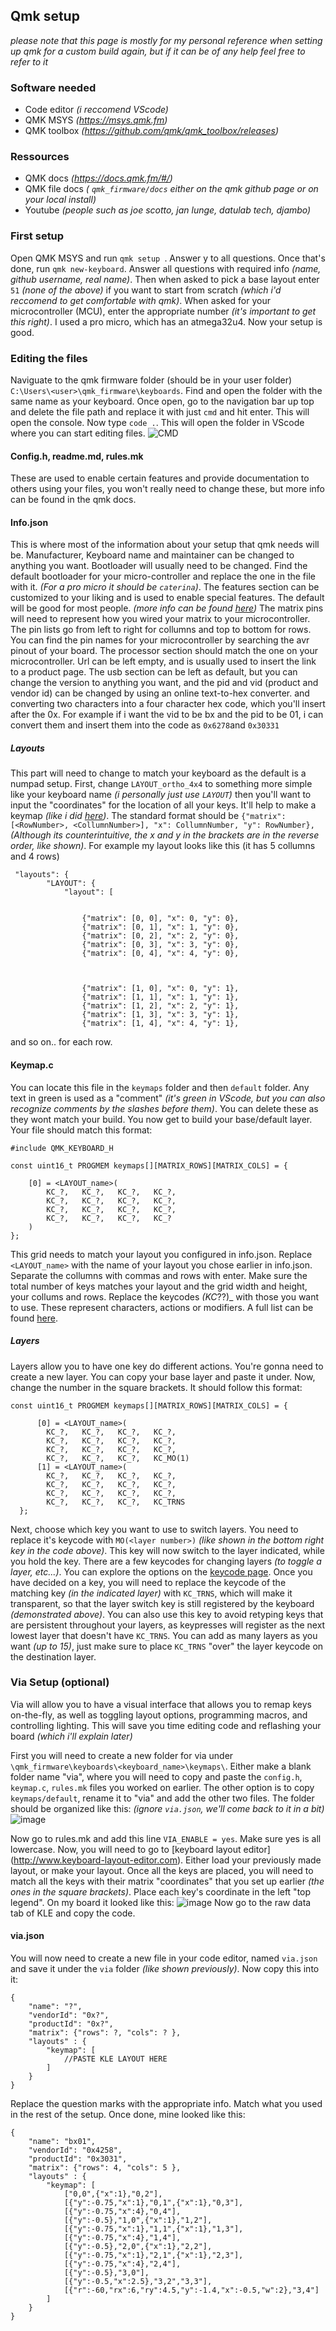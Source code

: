 ## Qmk setup
_please note that this page is mostly for my personal reference when setting up qmk for a custom build again, but if it can be of any help feel free to refer to it_

### Software needed
- Code editor _(i reccomend VScode)_
- QMK MSYS _(https://msys.qmk.fm)_
- QMK toolbox _(https://github.com/qmk/qmk_toolbox/releases)_

### Ressources 
- QMK docs _(https://docs.qmk.fm/#/)_
- QMK file docs _( ```qmk_firmware/docs``` either on the qmk github page or on your local install)_
- Youtube _(people such as joe scotto, jan lunge, datulab tech, djambo)_

### First setup
Open QMK MSYS and run ```qmk setup ```. Answer y to all questions. 
Once that's done, run ```qmk new-keyboard```. Answer all questions with required info _(name, github username, real name)_. Then when asked to pick a base layout enter ```51``` _(none of the above)_  if you want to start from scratch _(which i'd reccomend to get comfortable with qmk)_. When asked for your microcontroller (MCU), enter the appropriate number _(it's important to get this right)_. I used a pro micro, which has an atmega32u4. Now your setup is good.

### Editing the files
Naviguate to the qmk firmware folder (should be in your user folder) ```C:\Users\<user>\qmk_firmware\keyboards```. Find and open the folder with the same name as your keyboard. Once open, go to the navigation bar up top and delete the file path and replace it with just ```cmd``` and hit enter. This will open the console. Now type ```code .```. This will open the folder in VScode where you can start editing files. ![CMD](https://github.com/Baxtrom/bx01/assets/152244482/36e02226-12c5-4411-b9b0-8c1d5301707b)  

#### Config.h, readme.md, rules.mk
These are used to enable certain features and provide documentation to others using your files, you won't really need to change these, but more info can be found in the qmk docs. 

#### Info.json 
This is where most of the information about your setup that qmk needs will be. Manufacturer, Keyboard name and maintainer can be changed to anything you want. Bootloader will usually need to be changed. Find the default bootloader for your micro-controller and replace the one in the file with it. _(For a pro micro it should be ```caterina```)_. The features section can be customized to your liking and is used to enable special features. The default will be good for most people. _(more info can be found [here](https://github.com/qmk/qmk_firmware/blob/834fb0b1fe47d20aac27eda39f165b96fe4ddaa6/docs/reference_info_json.md))_ The matrix pins will need to represent how you wired your matrix to your microcontroller. The pin lists go from left to right for collumns and top to bottom for rows. You can find the pin names for your microcontroller by searching the avr pinout of your board. The processor section should match the one on your microcontroller. Url can be left empty, and is usually used to insert the link to a product page. The usb section can be left as default, but you can change the version to anything you want, and the pid and vid (product and vendor id) can be changed by using an online text-to-hex converter. and converting two characters into a four character hex code, which you'll insert after the 0x. For example if i want the vid to be bx and the pid to be 01, i can convert them and insert them into the code as ```0x6278```and ```0x30331``` 

##### Layouts

This part will need to change to match your keyboard as the default is a numpad setup. First, change ```LAYOUT_ortho_4x4``` to something more simple like your keyboard name _(i personally just use ```LAYOUT```)_ then you'll want to input the "coordinates" for the location of all your keys. It'll help to make a keymap _(like i did [here](/Layout+Wiring/Wiring_Schematic.png))_. The standard format should be ```{"matrix": [<RowNumber>, <CollumnNumber>], "x": CollumnNumber, "y": RowNumber},``` _(Although its counterintuitive, the x and y in the brackets are in the reverse order, like shown)_. For example my layout looks like this (it has 5 collumns and 4 rows)
```
 "layouts": {
        "LAYOUT": {
            "layout": [


                {"matrix": [0, 0], "x": 0, "y": 0},
                {"matrix": [0, 1], "x": 1, "y": 0},
                {"matrix": [0, 2], "x": 2, "y": 0},
                {"matrix": [0, 3], "x": 3, "y": 0},
                {"matrix": [0, 4], "x": 4, "y": 0},



                {"matrix": [1, 0], "x": 0, "y": 1},
                {"matrix": [1, 1], "x": 1, "y": 1},
                {"matrix": [1, 2], "x": 2, "y": 1},
                {"matrix": [1, 3], "x": 3, "y": 1},
                {"matrix": [1, 4], "x": 4, "y": 1},

```
and so on.. for each row.

#### Keymap.c

You can locate this file in the ```keymaps``` folder and then ```default``` folder. Any text in green is used as a "comment" _(it's green in VScode, but you can also recognize comments by the slashes before them)_. You can delete these as they wont match your build. You now get to build your base/default layer. Your file should match this format:
```
#include QMK_KEYBOARD_H

const uint16_t PROGMEM keymaps[][MATRIX_ROWS][MATRIX_COLS] = {
    
    [0] = <LAYOUT_name>(
        KC_?,   KC_?,   KC_?,   KC_?,
        KC_?,   KC_?,   KC_?,   KC_?,
        KC_?,   KC_?,   KC_?,   KC_?,
        KC_?,   KC_?,   KC_?,   KC_?
    )
};
```
This grid needs to match your layout you configured in info.json. Replace ```<LAYOUT_name>``` with the name of your layout you chose earlier in info.json. Separate the collumns with commas and rows with enter. Make sure the total number of keys matches your layout and the grid width and height, your collums and rows. Replace the keycodes _(KC_??)_ with those you want to use. These represent characters, actions or modifiers. A full list can be found [here](https://github.com/qmk/qmk_firmware/blob/834fb0b1fe47d20aac27eda39f165b96fe4ddaa6/docs/keycodes.md).

##### Layers
Layers allow you to have one key do different actions. You're gonna need to create a new layer. You can copy your base layer and paste it under. Now, change the number in the square brackets. It should follow this format:

```
const uint16_t PROGMEM keymaps[][MATRIX_ROWS][MATRIX_COLS] = {

      [0] = <LAYOUT_name>(
        KC_?,   KC_?,   KC_?,   KC_?,
        KC_?,   KC_?,   KC_?,   KC_?,
        KC_?,   KC_?,   KC_?,   KC_?,
        KC_?,   KC_?,   KC_?,   KC_MO(1)
      [1] = <LAYOUT_name>(
        KC_?,   KC_?,   KC_?,   KC_?,
        KC_?,   KC_?,   KC_?,   KC_?,
        KC_?,   KC_?,   KC_?,   KC_?,
        KC_?,   KC_?,   KC_?,   KC_TRNS 
  };
```
Next, choose which key you want to use to switch layers. You need to replace it's keycode with ```MO(<layer number>)``` _(like shown in the bottom right key  in the code above)_. This key will now switch to the layer indicated, while you hold the key. There are a few keycodes for changing layers _(to toggle a layer, etc...)_. You can explore the options on the [keycode page](https://github.com/qmk/qmk_firmware/blob/834fb0b1fe47d20aac27eda39f165b96fe4ddaa6/docs/keycodes.md). Once you have decided on a key, you will need to replace the keycode of the matching key _(in the indicated layer)_ with ```KC_TRNS```, which will make it transparent, so that the layer switch key is still registered by the keyboard _(demonstrated above)_. You can also use this key to avoid retyping keys that are persistent throughout your layers, as keypresses will register as the next lowest layer that doesn't have ```KC_TRNS```. You can add as many layers as you want _(up to 15)_, just make sure to place ```KC_TRNS``` "over" the layer keycode on the destination layer. 

### Via Setup (optional)
Via will allow you to have a visual interface that allows you to remap keys on-the-fly, as well as toggling layout options, programming macros, and controlling lighting. This will save you time editing code and reflashing your board _(which i'll explain later)_ 

First you will need to create a new folder for via under ```\qmk_firmware\keyboards\<keyboard_name>\keymaps\```. Either make a blank folder name "via", where you will need to copy and paste the ```config.h```, ```keymap.c```, ```rules.mk``` files you worked on earlier. The other option is to copy ```keymaps/default```, rename it to "via" and add the other two files. The folder should be organized like this: _(ignore ```via.json```, we'll come back to it in a bit)_
![image](https://github.com/Baxtrom/bx01/assets/152244482/5537ac34-abde-4679-a838-adea1821b70c)

Now go to rules.mk and add this line ```VIA_ENABLE = yes```. Make sure yes is all lowercase.  Now, you will need to go to [keyboard layout editor] (http://www.keyboard-layout-editor.com). Either load your previously made layout, or make your layout. Once all the keys are placed, you will need to match all the keys with their matrix "coordinates" that you set up earlier _(the ones in the square brackets)_. Place each key's coordinate in the left "top legend". On my board it looked like this:
![image](https://github.com/Baxtrom/bx01/assets/152244482/fed11210-0028-4e87-886a-35a62165020f)
Now go to the raw data tab of KLE and copy the code. 

#### via.json
You will now need to create a new file in your code editor, named ```via.json``` and save it under the ```via``` folder _(like shown previously)_. Now copy this into it:
```
{
    "name": "?",
    "vendorId": "0x?",
    "productId": "0x?",
    "matrix": {"rows": ?, "cols": ? },
    "layouts" : {
        "keymap": [
            //PASTE KLE LAYOUT HERE
        ]
    }
}
```
Replace the question marks with the appropriate info. Match what you used in the rest of the setup. Once done, mine looked like this:
```
{
    "name": "bx01",
    "vendorId": "0x4258",
    "productId": "0x3031",
    "matrix": {"rows": 4, "cols": 5 },
    "layouts" : {
        "keymap": [
            ["0,0",{"x":1},"0,2"],
            [{"y":-0.75,"x":1},"0,1",{"x":1},"0,3"],
            [{"y":-0.75,"x":4},"0,4"],
            [{"y":-0.5},"1,0",{"x":1},"1,2"],
            [{"y":-0.75,"x":1},"1,1",{"x":1},"1,3"],
            [{"y":-0.75,"x":4},"1,4"],
            [{"y":-0.5},"2,0",{"x":1},"2,2"],
            [{"y":-0.75,"x":1},"2,1",{"x":1},"2,3"],
            [{"y":-0.75,"x":4},"2,4"],
            [{"y":-0.5},"3,0"],
            [{"y":-0.5,"x":2.5},"3,2","3,3"],
            [{"r":-60,"rx":6,"ry":4.5,"y":-1.4,"x":-0.5,"w":2},"3,4"]
        ]
    }
}
```



